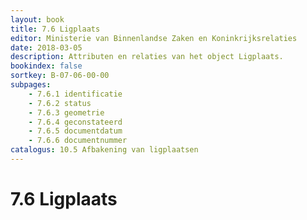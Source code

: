 ```yaml
---
layout: book
title: 7.6 Ligplaats
editor: Ministerie van Binnenlandse Zaken en Koninkrijksrelaties
date: 2018-03-05
description: Attributen en relaties van het object Ligplaats.
bookindex: false
sortkey: B-07-06-00-00
subpages:
    - 7.6.1 identificatie
    - 7.6.2 status
    - 7.6.3 geometrie
    - 7.6.4 geconstateerd
    - 7.6.5 documentdatum
    - 7.6.6 documentnummer
catalogus: 10.5 Afbakening van ligplaatsen
---
```


# 7.6 Ligplaats
